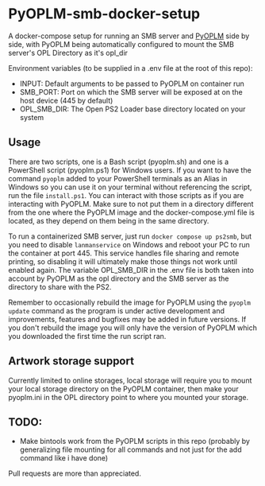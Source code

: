 # PyOPLM-smb-docker-setup
A docker-compose setup for running an SMB server and [PyOPLM](https://github.com/edisnord/PyOPLM) side by side, with PyOPLM being automatically configured to mount the SMB server's OPL Directory as it's opl_dir

Environment variables (to be supplied in a .env file at the root of this repo):
- INPUT: Default arguments to be passed to PyOPLM on container run
- SMB_PORT: Port on which the SMB server will be exposed at on the host device (445 by default)
- OPL_SMB_DIR: The Open PS2 Loader base directory located on your system

## Usage

There are two scripts, one is a Bash script (pyoplm.sh) and one is a PowerShell script
(pyoplm.ps1) for Windows users. If you want to have the command `pyoplm` added to your PowerShell terminals as an Alias in Windows so you can use it on your terminal without referencing the script, run the file `install.ps1`. You can interact with those scripts as if you are interacting
with PyOPLM. Make sure to not put them in a directory different from the one where the
PyOPLM image and the docker-compose.yml file is located, as they depend on them being in
the same directory.

To run a containerized SMB server, just run `docker compose up ps2smb`, but you need to disable `lanmanservice` on Windows and reboot your PC to run the container at port 445. This service handles file sharing and remote printing, so disabling it will ultimately make those things not work until enabled again. The variable OPL_SMB_DIR in the .env file is both taken into account by PyOPLM as the opl directory and the SMB server as the directory to share with the PS2.

Remember to occasionally rebuild the image for PyOPLM using the `pyoplm update` command as the program is under active development and improvements, features and bugfixes may be added in future versions. If you don't rebuild the image you will only have the version of PyOPLM which you downloaded the first time the run script ran.

## Artwork storage support

Currently limited to online storages, local storage will require you to mount your local storage
directory on the PyOPLM container, then make your pyoplm.ini in the OPL directory point
to where you mounted your storage.

## TODO:
- Make bintools work from the PyOPLM scripts in this repo (probably by generalizing file mounting for all commands and not just for the add command like i have done)

Pull requests are more than appreciated.
